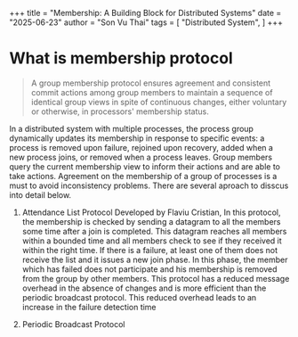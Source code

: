 +++
title = "Membership: A Building Block for Distributed Systems"
date = "2025-06-23"
author = "Son Vu Thai"
tags = [
    "Distributed System",
]
+++

# What is membership protocol

> A group membership protocol ensures agreement and consistent commit actions among group members to maintain a sequence of identical group views in spite of continuous changes, either voluntary or otherwise, in processors' membership status.

In a distributed system with multiple processes, the process group dynamically updates its membership in response to specific events: a process is removed upon failure, rejoined upon recovery, added when a new process joins, or removed when a process leaves. Group members query the current membership view to inform their actions and are able to take actions. Agreement on the membership of a group of processes is a must to avoid inconsistency problems. There are several aproach to disscus into detail below.

1. Attendance List Protocol
   Developed by Flaviu Cristian, In this protocol, the membership is checked by sending a datagram to all the members some time after a join is completed. This datagram reaches all members within a bounded time and all members check to see if they received it within the right time. If there is a failure, at least one of them does not receive the list and it issues a new join phase. In this phase, the member which has failed does not participate and his membership is removed from the group by other members. This protocol has a reduced message overhead in the absence of changes and is more efficient than the periodic broadcast protocol. This reduced overhead leads to an increase in the failure detection time

2. Periodic Broadcast Protocol
